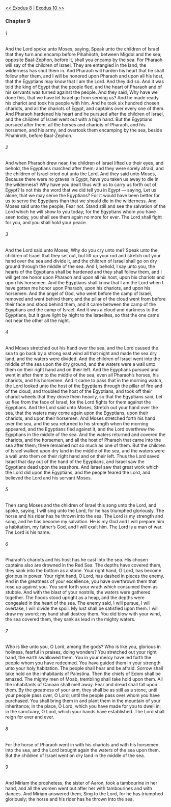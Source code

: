 [<< Exodus 8](Exodus%208.md)  |  [Exodus 10 >>](Exodus%2010.md)

### Chapter 9
###### 1
And the Lord spoke unto Moses, saying, Speak unto the children of Israel that they turn and encamp before Pihahiroth, between Migdol and the sea; opposite Baal-Zephon, before it, shall you encamp by the sea. For Pharaoh will say of the children of Israel, They are entangled in the land, the wilderness has shut them in. And Pharaoh will harden his heart that he shall follow after them, and I will be honored upon Pharaoh and upon all his host, that the Egyptians may know that I am the Lord. And they did so. And it was told the king of Egypt that the people fled, and the heart of Pharaoh and of his servants was turned against the people. And they said, Why have we done this, that we have let Israel go from serving us? And he made ready his chariot and took his people with him. And he took six hundred chosen chariots, and all the chariots of Egypt, and captains over every one of them. And Pharaoh hardened his heart and he pursued after the children of Israel, and the children of Israel went out with a high hand. But the Egyptians pursued after them, all the horses and chariots of Pharaoh, and his horsemen, and his army, and overtook them encamping by the sea, beside Pihahiroth, before Baal-Zephon.

###### 2
And when Pharaoh drew near, the children of Israel lifted up their eyes, and behold, the Egyptians marched after them; and they were sorely afraid, and the children of Israel cried out unto the Lord. And they said unto Moses, Because there were no graves in Egypt, have you taken us away to die in the wilderness? Why have you dealt thus with us to carry us forth out of Egypt? Is not this the word that we did tell you in Egypt — saying, Let us alone, that we may serve the Egyptians? For it would have been better for us to serve the Egyptians than that we should die in the wilderness. And Moses said unto the people, Fear not. Stand still and see the salvation of the Lord which he will show to you today; for the Egyptians whom you have seen today, you shall see them again no more for ever. The Lord shall fight for you, and you shall hold your peace.

###### 3
And the Lord said unto Moses, Why do you cry unto me? Speak unto the children of Israel that they set out, but lift up your rod and stretch out your hand over the sea and divide it, and the children of Israel shall go on dry ground through the middle of the sea. And I, behold, I say unto you, the hearts of the Egyptians shall be hardened and they shall follow them, and I will get me honor upon Pharaoh and upon all his host, upon his chariots and upon his horsemen. And the Egyptians shall know that I am the Lord when I have gotten me honor upon Pharaoh, upon his chariots, and upon his horsemen. And the angel of God, who went before the camp of Israel, removed and went behind them; and the pillar of the cloud went from before their face and stood behind them, and it came between the camp of the Egyptians and the camp of Israel. And it was a cloud and darkness to the Egyptians, but it gave light by night to the Israelites, so that the one came not near the other all the night.

###### 4
And Moses stretched out his hand over the sea, and the Lord caused the sea to go back by a strong east wind all that night and made the sea dry land, and the waters were divided. And the children of Israel went into the middle of the sea upon the dry ground, and the waters were a wall unto them on their right hand and on their left. And the Egyptians pursued and went in after them to the middle of the sea, even all Pharaoh’s horses, his chariots, and his horsemen. And it came to pass that in the morning watch, the Lord looked unto the host of the Egyptians through the pillar of fire and of the cloud, and troubled the host of the Egyptians, and took off their chariot wheels that they drove them heavily, so that the Egyptians said, Let us flee from the face of Israel, for the Lord fights for them against the Egyptians. And the Lord said unto Moses, Stretch out your hand over the sea, that the waters may come again upon the Egyptians, upon their chariots, and upon their horsemen. And Moses stretched forth his hand over the sea, and the sea returned to his strength when the morning appeared, and the Egyptians fled against it, and the Lord overthrew the Egyptians in the middle of the sea. And the waters returned and covered the chariots, and the horsemen, and all the host of Pharaoh that came into the sea after them; there remained not so much as one of them. But the children of Israel walked upon dry land in the middle of the sea, and the waters were a wall unto them on their right hand and on their left. Thus the Lord saved Israel that day out of the hand of the Egyptians, and Israel saw the Egyptians dead upon the seashore. And Israel saw that great work which the Lord did upon the Egyptians, and the people feared the Lord, and believed the Lord and his servant Moses.

###### 5
Then sang Moses and the children of Israel this song unto the Lord, and spoke, saying, I will sing unto the Lord, for he has triumphed gloriously. The horse and his rider has he thrown into the sea. The Lord is my strength and song, and he has become my salvation. He is my God and I will prepare him a habitation, my father’s God, and I will exalt him. The Lord is a man of war. The Lord is his name.

###### 6
Pharaoh’s chariots and his host has he cast into the sea. His chosen captains also are drowned in the Red Sea. The depths have covered them, they sank into the bottom as a stone. Your right hand, O Lord, has become glorious in power. Your right hand, O Lord, has dashed in pieces the enemy. And in the greatness of your excellence, you have overthrown them that rose up against you. You sent forth your wrath which consumed them as stubble. And with the blast of your nostrils, the waters were gathered together. The floods stood upright as a heap, and the depths were congealed in the heart of the sea. The enemy said, I will pursue, I will overtake, I will divide the spoil. My lust shall be satisfied upon them. I will draw my sword; my hand shall destroy them. You did blow with your wind, the sea covered them, they sank as lead in the mighty waters.

###### 7
Who is like unto you, O Lord, among the gods? Who is like you, glorious in holiness, fearful in praises, doing wonders? You stretched out your right hand, the earth swallowed them. You in your mercy have led forth the people whom you have redeemed. You have guided them in your strength unto your holy habitation. The people shall hear and be afraid. Sorrow shall take hold on the inhabitants of Palestina. Then the chiefs of Edom shall be amazed. The mighty men of Moab, trembling shall take hold upon them. All the inhabitants of Canaan shall melt away. Fear and dread shall fall upon them. By the greatness of your arm, they shall be as still as a stone, until your people pass over, O Lord; until the people pass over whom you have purchased. You shall bring them in and plant them in the mountain of your inheritance; in the place, O Lord, which you have made for you to dwell in; in the sanctuary, O Lord, which your hands have established. The Lord shall reign for ever and ever.

###### 8
For the horse of Pharaoh went in with his chariots and with his horsemen into the sea, and the Lord brought again the waters of the sea upon them. But the children of Israel went on dry land in the middle of the sea.

###### 9
And Miriam the prophetess, the sister of Aaron, took a tambourine in her hand, and all the women went out after her with tambourines and with dances. And Miriam answered them, Sing to the Lord, for he has triumphed gloriously; the horse and his rider has he thrown into the sea.